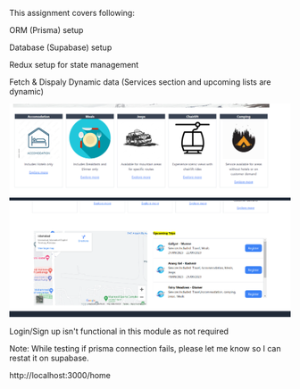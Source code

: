 This assignment covers following:

ORM (Prisma) setup

Database (Supabase) setup

Redux setup for state management

Fetch & Dispaly Dynamic data (Services section and upcoming lists are dynamic)

<img src="public/Services.PNG" alt="Alt text" title="Optional title">
<img src="public/trips.PNG" alt="Alt text" title="Optional title">

Login/Sign up isn't functional in this module as not required

Note: While testing if prisma connection fails, please let me know so I can restat it on supabase.

http://localhost:3000/home
